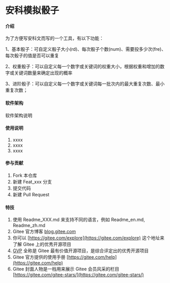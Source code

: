 # 安科模拟骰子

#### 介绍
为了方便写安科文而写的一个工具，有以下功能：

1、基本骰子：可自定义骰子大小(rd)、每次骰子个数(num)、需要投多少次(fre)、每次骰子的值是否可以重复

2、权重骰子：可以自定义每一个数字或关键词的权重大小，根据权重和增加的数字或关键词数量来确定出现的概率

3、进阶骰子：可以自定义每一个数字或关键词每一批次内的最大重复次数、最小重复次数；

#### 软件架构
软件架构说明

#### 使用说明

1.  xxxx
2.  xxxx
3.  xxxx

#### 参与贡献

1.  Fork 本仓库
2.  新建 Feat_xxx 分支
3.  提交代码
4.  新建 Pull Request


#### 特技

1.  使用 Readme\_XXX.md 来支持不同的语言，例如 Readme\_en.md, Readme\_zh.md
2.  Gitee 官方博客 [blog.gitee.com](https://blog.gitee.com)
3.  你可以 [https://gitee.com/explore](https://gitee.com/explore) 这个地址来了解 Gitee 上的优秀开源项目
4.  [GVP](https://gitee.com/gvp) 全称是 Gitee 最有价值开源项目，是综合评定出的优秀开源项目
5.  Gitee 官方提供的使用手册 [https://gitee.com/help](https://gitee.com/help)
6.  Gitee 封面人物是一档用来展示 Gitee 会员风采的栏目 [https://gitee.com/gitee-stars/](https://gitee.com/gitee-stars/)
